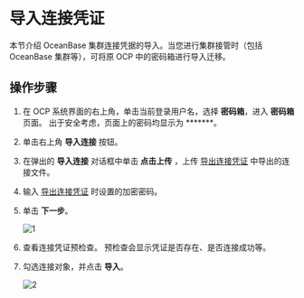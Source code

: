 # 导入连接凭证

本节介绍 OceanBase 集群连接凭据的导入。当您进行集群接管时（包括 OceanBase 集群等），可将原 OCP 中的密码箱进行导入迁移。

## 操作步骤

1. 在 OCP 系统界面的右上角，单击当前登录用户名，选择 **密码箱**，进入 **密码箱** 页面。
   出于安全考虑，页面上的密码均显示为 *******。

2. 单击右上角 **导入连接** 按钮。

3. 在弹出的 **导入连接** 对话框中单击 **点击上传** ，上传 [导出连接凭证](2.export-connection.md) 中导出的连接文件。

4. 输入 [导出连接凭证](2.export-connection.md) 时设置的加密密码。

5. 单击 **下一步**。

    ![1](https://obbusiness-private.oss-cn-shanghai.aliyuncs.com/doc/img/ocp/%E5%AF%BC%E5%85%A5%E8%BF%9E%E6%8E%A5-1.png)

6. 查看连接凭证预检查。
   预检查会显示凭证是否存在、是否连接成功等。

7. 勾选连接对象，并点击 **导入**。

    ![2](https://obbusiness-private.oss-cn-shanghai.aliyuncs.com/doc/img/ocp/%E5%AF%BC%E5%85%A5%E8%BF%9E%E6%8E%A5-2.png)
